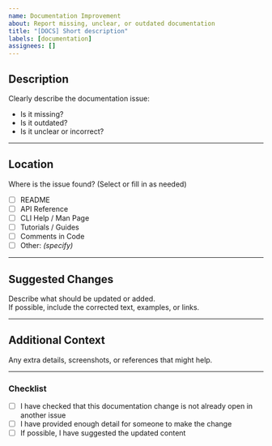 ```yaml
---
name: Documentation Improvement
about: Report missing, unclear, or outdated documentation
title: "[DOCS] Short description"
labels: [documentation]
assignees: []
---
```


## Description

Clearly describe the documentation issue:  
- Is it missing?  
- Is it outdated?  
- Is it unclear or incorrect?  

---

## Location

Where is the issue found? (Select or fill in as needed)  
- [ ] README  
- [ ] API Reference  
- [ ] CLI Help / Man Page  
- [ ] Tutorials / Guides  
- [ ] Comments in Code  
- [ ] Other: *(specify)*  

---

## Suggested Changes

Describe what should be updated or added.  
If possible, include the corrected text, examples, or links.

---

## Additional Context

Any extra details, screenshots, or references that might help.

---

### Checklist

- [ ] I have checked that this documentation change is not already open in another issue
- [ ] I have provided enough detail for someone to make the change
- [ ] If possible, I have suggested the updated content
